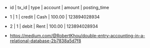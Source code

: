  - id  | tx_id | type   | account | amount | posting_time
 - 1   | 1     | credit | Cash    | 100.00 | 123894028934
 - 2   | 1     | debit  | Rent    | 100.00 | 123894028934
 
 
 - https://medium.com/@RobertKhou/double-entry-accounting-in-a-relational-database-2b7838a5d7f8